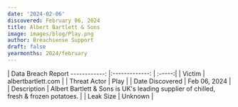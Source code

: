```yaml
---
date: '2024-02-06'
discovered: February 06, 2024
title: Albert Bartlett & Sons
image: images/blog/Play.png
author: Breachsense Support
draft: false
yearmonths: 2024/february
---
```



| Data Breach Report
------------:     |:-------------:    | :-----:|
| Victim      | albertbartlett.com      | 
| Threat Actor      | Play      | 
| Date Discovered      | Feb 06, 2024      | 
| Description      | Albert Bartlett & Sons is UK's leading supplier of chilled, fresh & frozen potatoes.      | 
| Leak Size      | Unknown      | 

